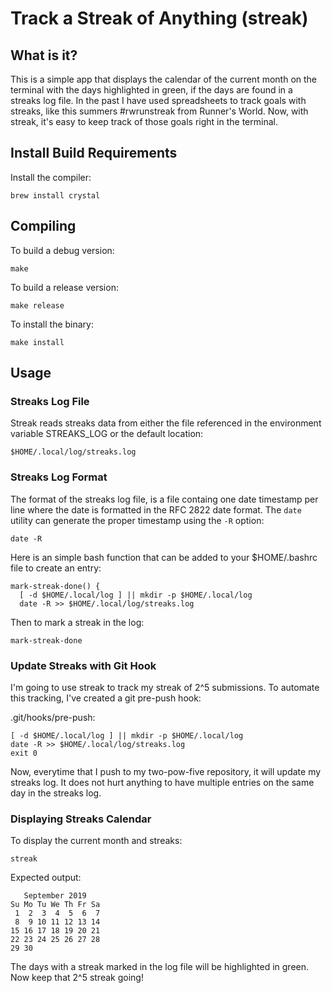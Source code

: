 # Track a Streak of Anything (streak)

## What is it?

This is a simple app that displays the calendar of the current month on the terminal with the days highlighted in green, if the days are found in a streaks log file. In the past I have used spreadsheets to track goals with streaks, like this summers #rwrunstreak from Runner's World. Now, with streak, it's easy to keep track of those goals right in the terminal.


## Install Build Requirements

Install the compiler:

```
brew install crystal
```

## Compiling

To build a debug version:

```
make
```

To build a release version:

```
make release
```

To install the binary:
```
make install
```


## Usage

### Streaks Log File

Streak reads streaks data from either the file referenced in the environment variable STREAKS_LOG or the default location:

```
$HOME/.local/log/streaks.log
```

### Streaks Log Format

The format of the streaks log file, is a file containg one date timestamp per line where the date is formatted in the RFC 2822 date format. The `date` utility can generate the proper timestamp using the `-R` option:

```
date -R
```

Here is an simple bash function that can be added to your $HOME/.bashrc file to create an entry:

```
mark-streak-done() {
  [ -d $HOME/.local/log ] || mkdir -p $HOME/.local/log
  date -R >> $HOME/.local/log/streaks.log
```

Then to mark a streak in the log:
```
mark-streak-done
```

### Update Streaks with Git Hook
I'm going to use streak to track my streak of 2^5 submissions. To automate this tracking, I've created a git pre-push hook:

.git/hooks/pre-push:
```
[ -d $HOME/.local/log ] || mkdir -p $HOME/.local/log
date -R >> $HOME/.local/log/streaks.log
exit 0
```

Now, everytime that I push to my two-pow-five repository, it will update my streaks log. It does not hurt anything to have multiple entries on the same day in the streaks log. 

### Displaying Streaks Calendar

To display the current month and streaks:

```
streak
```
Expected output:

```
   September 2019
Su Mo Tu We Th Fr Sa
 1  2  3  4  5  6  7
 8  9 10 11 12 13 14
15 16 17 18 19 20 21
22 23 24 25 26 27 28
29 30
```

The days with a streak marked in the log file will be highlighted in green. Now keep that 2^5 streak going!

